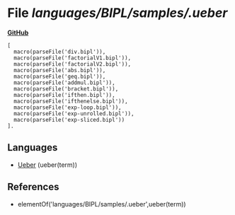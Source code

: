 # File _languages/BIPL/samples/.ueber_
**[GitHub](https://github.com/softlang/yas/blob/master/languages/BIPL/samples/.ueber)**
```
[
  macro(parseFile('div.bipl')),
  macro(parseFile('factorialV1.bipl')),
  macro(parseFile('factorialV2.bipl')),
  macro(parseFile('abs.bipl')),
  macro(parseFile('geq.bipl')),
  macro(parseFile('addmul.bipl')),
  macro(parseFile('bracket.bipl')),
  macro(parseFile('ifthen.bipl')),
  macro(parseFile('ifthenelse.bipl')),
  macro(parseFile('exp-loop.bipl')),
  macro(parseFile('exp-unrolled.bipl')),
  macro(parseFile('exp-sliced.bipl'))
].
```

## Languages
* [Ueber](../languages/Ueber.md) (ueber(term))

## References
* elementOf('languages/BIPL/samples/.ueber',ueber(term))
